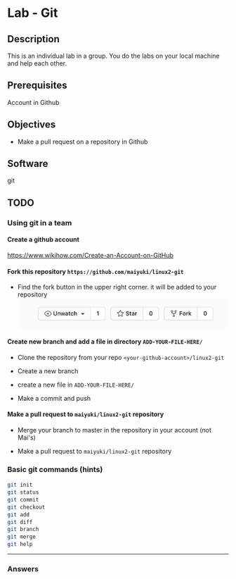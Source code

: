 # Lab - Git

## Description

This is an individual lab in a group. You do the labs on your local machine and help each other.

## Prerequisites

Account in Github

## Objectives

- Make a pull request on a repository in Github

## Software

git

## TODO

### Using git in a team

#### Create a github account

https://www.wikihow.com/Create-an-Account-on-GitHub

#### Fork this repository `https://github.com/maiyuki/linux2-git`

- Find the fork button in the upper right corner. it will be added to your repository
![](../assets/fork.png)

#### Create new branch and add a file in directory `ADD-YOUR-FILE-HERE/`

- Clone the repository from your repo `<your-github-account>/linux2-git`

- Create a new branch

- create a new file in `ADD-YOUR-FILE-HERE/`

- Make a commit and push

#### Make a pull request to `maiyuki/linux2-git` repository

- Merge your branch to master in the repository in your account (not Mai's)

- Make a pull request to `maiyuki/linux2-git` repository



### Basic git commands (hints)

```bash
git init
git status
git commit
git checkout
git add
git diff
git branch
git merge
git help
```
---

### Answers
